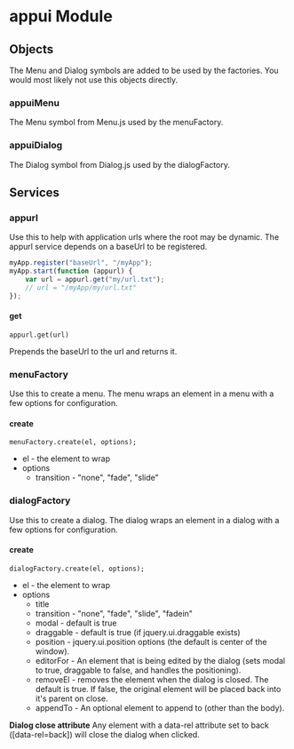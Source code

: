 ﻿
# appui Module

## Objects
The Menu and Dialog symbols are added to be used by the factories.
You would most likely not use this objects directly.


### appuiMenu
The Menu symbol from Menu.js used by the menuFactory.

### appuiDialog
The Dialog symbol from Dialog.js used by the dialogFactory.



## Services

### appurl
Use this to help with application urls where the root may be dynamic.
The appurl service depends on a baseUrl to be registered.

```js
myApp.register("baseUrl", "/myApp");
myApp.start(function (appurl) {
	var url = appurl.get("my/url.txt");
	// url = "/myApp/my/url.txt"
});
```

#### get
<code>appurl.get(url)</code>

Prepends the baseUrl to the url and returns it.



### menuFactory
Use this to create a menu.
The menu wraps an element in a menu with a few options for configuration.

#### create
<code>menuFactory.create(el, options);</code>

* el - the element to wrap
* options
	* transition - "none", "fade", "slide"


### dialogFactory
Use this to create a dialog.
The dialog wraps an element in a dialog with a few options for configuration.

#### create
<code>dialogFactory.create(el, options);</code>

* el - the element to wrap
* options
	* title
	* transition - "none", "fade", "slide", "fadein"
	* modal - default is true
	* draggable - default is true (if jquery.ui.draggable exists)
	* position - jquery.ui.position options (the default is center of the window).
	* editorFor - An element that is being edited by the dialog (sets modal to true, draggable to false, and handles the positioning).
	* removeEl - removes the element when the dialog is closed. The default is true.
	             If false, the original element will be placed back into it's parent on close.
	* appendTo - An optional element to append to (other than the body).

<strong>Dialog close attribute</strong>
Any element with a data-rel attribute set to back ([data-rel=back]) will
close the dialog when clicked.

